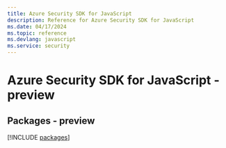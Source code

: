 ```yaml
---
title: Azure Security SDK for JavaScript
description: Reference for Azure Security SDK for JavaScript
ms.date: 04/17/2024
ms.topic: reference
ms.devlang: javascript
ms.service: security
---
```

# Azure Security SDK for JavaScript - preview
## Packages - preview
[!INCLUDE [packages](security-index.md)]